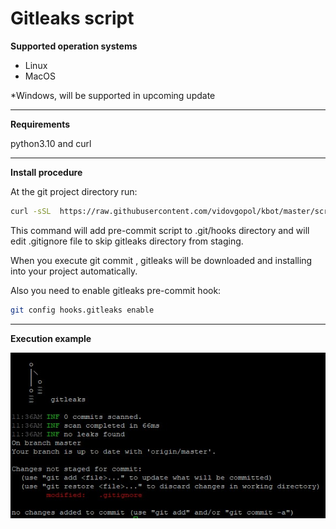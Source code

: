 # Gitleaks script

**Supported operation systems**
- Linux
- MacOS

*Windows, will be supported in upcoming update

------------
**Requirements**

python3.10 and curl

------------
**Install procedure**

At the git project directory run:

```sh
curl -sSL  https://raw.githubusercontent.com/vidovgopol/kbot/master/scripts/gitleaks_install.sh  | sh
```

This command will add pre-commit script to .git/hooks directory and will edit .gitignore file to skip gitleaks directory from staging.

When you execute git commit , gitleaks will be downloaded and installing into your project automatically.

Also you need to enable gitleaks pre-commit hook:
```sh
git config hooks.gitleaks enable
```
------------

**Execution example**

![My Image](gitleaks.jpg)
